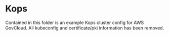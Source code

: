 # Kops

Contained in this folder is an example Kops cluster config for AWS GovCloud. All kubeconfig and certificate/pki information has been removed.
